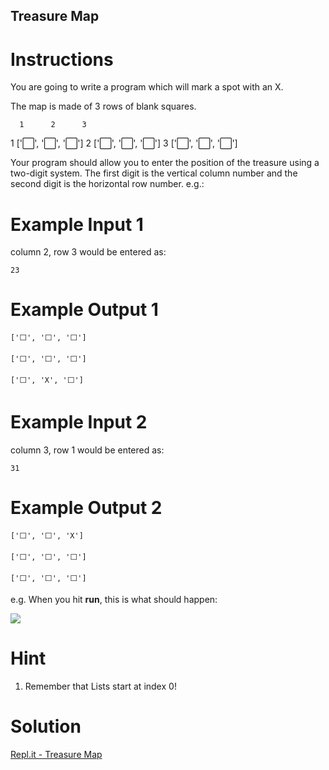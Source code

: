 ## Treasure Map

# Instructions

You are going to write a program which will mark a spot with an X.

The map is made of 3 rows of blank squares.

      1      2      3

1 ['⬜️', '⬜️', '⬜️']
2 ['⬜️', '⬜️', '⬜️']
3 ['⬜️', '⬜️', '⬜️']

Your program should allow you to enter the position of the treasure using a two-digit system. The first digit is the vertical column number and the second digit is the horizontal row number. e.g.:

# Example Input 1

column 2, row 3 would be entered as:

```
23
```

# Example Output 1

```
['⬜️', '⬜️', '⬜️']
```

```
['⬜️', '⬜️', '⬜️']
```

```
['⬜️', 'X', '⬜️']
```

# Example Input 2

column 3, row 1 would be entered as:

```
31
```

# Example Output 2

```
['⬜️', '⬜️', 'X']
```

```
['⬜️', '⬜️', '⬜️']
```

```
['⬜️', '⬜️', '⬜️']
```

e.g. When you hit **run**, this is what should happen: 

![](https://cdn.fs.teachablecdn.com/5hliFjyIR96LdestyfPd)

# Hint

1. Remember that Lists start at index 0!

# Solution

[Repl.it - Treasure Map](https://repl.it/@RiteshKapse/Treasure-Map)